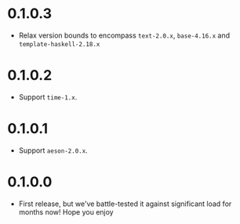# 0.1.0.3

- Relax version bounds to encompass `text-2.0.x`, `base-4.16.x` and `template-haskell-2.18.x`

# 0.1.0.2

- Support `time-1.x`.

# 0.1.0.1

- Support `aeson-2.0.x`.

# 0.1.0.0

- First release, but we've battle-tested it against significant load for months now!
  Hope you enjoy
